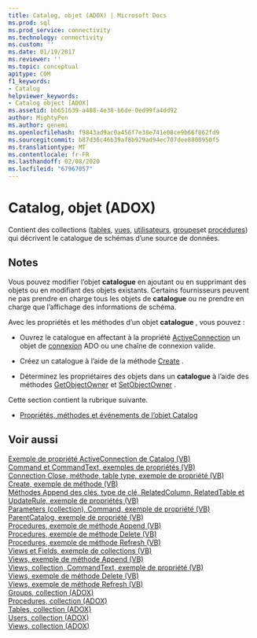 ```yaml
---
title: Catalog, objet (ADOX) | Microsoft Docs
ms.prod: sql
ms.prod_service: connectivity
ms.technology: connectivity
ms.custom: ''
ms.date: 01/19/2017
ms.reviewer: ''
ms.topic: conceptual
apitype: COM
f1_keywords:
- Catalog
helpviewer_keywords:
- Catalog object [ADOX]
ms.assetid: bb651639-a488-4e38-b6de-0ed99fa4dd92
author: MightyPen
ms.author: genemi
ms.openlocfilehash: f9843ad9ac0a456f7e38e741e08ce9b66f862fd9
ms.sourcegitcommit: b87d36c46b39af8b929ad94ec707dee8800950f5
ms.translationtype: MT
ms.contentlocale: fr-FR
ms.lasthandoff: 02/08/2020
ms.locfileid: "67967057"
---
```

# <a name="catalog-object-adox"></a>Catalog, objet (ADOX)
Contient des collections ([tables](../../../ado/reference/adox-api/tables-collection-adox.md), [vues](../../../ado/reference/adox-api/views-collection-adox.md), [utilisateurs](../../../ado/reference/adox-api/users-collection-adox.md), [groupes](../../../ado/reference/adox-api/groups-collection-adox.md)et [procédures](../../../ado/reference/adox-api/procedures-collection-adox.md)) qui décrivent le catalogue de schémas d’une source de données.  
  
## <a name="remarks"></a>Notes  
 Vous pouvez modifier l’objet **catalogue** en ajoutant ou en supprimant des objets ou en modifiant des objets existants. Certains fournisseurs peuvent ne pas prendre en charge tous les objets de **catalogue** ou ne prendre en charge que l’affichage des informations de schéma.  
  
 Avec les propriétés et les méthodes d’un objet **catalogue** , vous pouvez :  
  
-   Ouvrez le catalogue en affectant à la propriété [ActiveConnection](../../../ado/reference/adox-api/activeconnection-property-adox.md) un objet de [connexion](../../../ado/reference/ado-api/connection-object-ado.md) ADO ou une chaîne de connexion valide.  
  
-   Créez un catalogue à l’aide de la méthode [Create](../../../ado/reference/adox-api/create-method-adox.md) .  
  
-   Déterminez les propriétaires des objets dans un **catalogue** à l’aide des méthodes [GetObjectOwner](../../../ado/reference/adox-api/getobjectowner-method-adox.md) et [SetObjectOwner](../../../ado/reference/adox-api/setobjectowner-method.md) .  
  
 Cette section contient la rubrique suivante.  
  
-   [Propriétés, méthodes et événements de l’objet Catalog](../../../ado/reference/adox-api/catalog-object-properties-methods-and-events.md)  
  
## <a name="see-also"></a>Voir aussi  
 [Exemple de propriété ActiveConnection de Catalog (VB)](../../../ado/reference/adox-api/catalog-activeconnection-property-example-vb.md)   
 [Command et CommandText, exemples de propriétés (VB)](../../../ado/reference/adox-api/command-and-commandtext-properties-example-vb.md)   
 [Connection Close, méthode, table type, exemple de propriété (VB)](../../../ado/reference/adox-api/connection-close-method-table-type-property-example-vb.md)   
 [Create, exemple de méthode (VB)](../../../ado/reference/adox-api/create-method-example-vb.md)   
 [Méthodes Append des clés, type de clé, RelatedColumn, RelatedTable et UpdateRule, exemple de propriétés (VB)](../../../ado/reference/adox-api/keys-append-method-key-type-relatedcolumn-relatedtable-example-vb.md)   
 [Parameters (collection), Command, exemple de propriété (VB)](../../../ado/reference/adox-api/parameters-collection-command-property-example-vb.md)   
 [ParentCatalog, exemple de propriété (VB)](../../../ado/reference/adox-api/parentcatalog-property-example-vb.md)   
 [Procedures, exemple de méthode Append (VB)](../../../ado/reference/adox-api/procedures-append-method-example-vb.md)   
 [Procedures, exemple de méthode Delete (VB)](../../../ado/reference/adox-api/procedures-delete-method-example-vb.md)   
 [Procedures, exemple de méthode Refresh (VB)](../../../ado/reference/adox-api/procedures-refresh-method-example-vb.md)   
 [Views et Fields, exemple de collections (VB)](../../../ado/reference/adox-api/views-and-fields-collections-example-vb.md)   
 [Views, exemple de méthode Append (VB)](../../../ado/reference/adox-api/views-append-method-example-vb.md)   
 [Views, collection, CommandText, exemple de propriété (VB)](../../../ado/reference/adox-api/views-collection-commandtext-property-example-vb.md)   
 [Views, exemple de méthode Delete (VB)](../../../ado/reference/adox-api/views-delete-method-example-vb.md)   
 [Views, exemple de méthode Refresh (VB)](../../../ado/reference/adox-api/views-refresh-method-example-vb.md)   
 [Groups, collection (ADOX)](../../../ado/reference/adox-api/groups-collection-adox.md)   
 [Procedures, collection (ADOX)](../../../ado/reference/adox-api/procedures-collection-adox.md)   
 [Tables, collection (ADOX)](../../../ado/reference/adox-api/tables-collection-adox.md)   
 [Users, collection (ADOX)](../../../ado/reference/adox-api/users-collection-adox.md)   
 [Views, collection (ADOX)](../../../ado/reference/adox-api/views-collection-adox.md)
